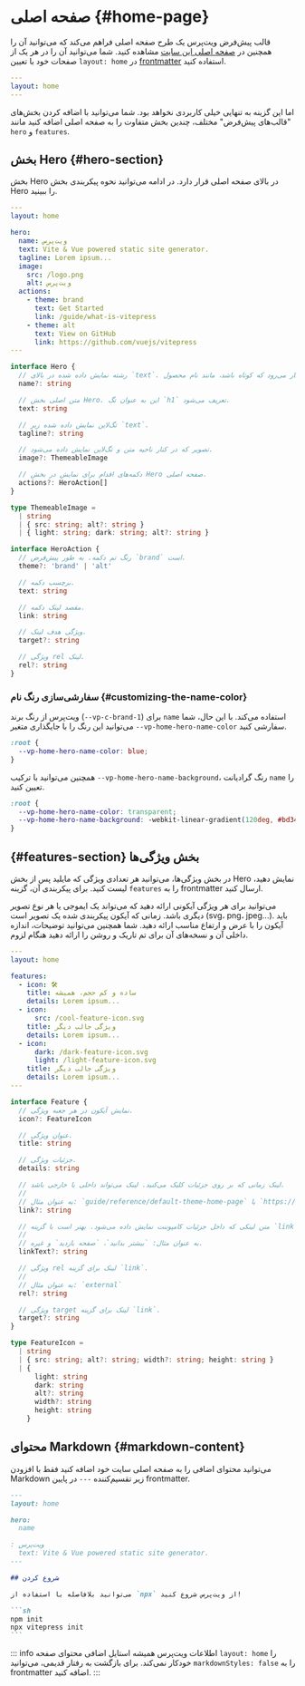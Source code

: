 # صفحه اصلی {#home-page}

قالب پیش‌فرض ویت‌پرس یک طرح صفحه اصلی فراهم می‌کند که می‌توانید آن را همچنین در [صفحه اصلی این سایت](../) مشاهده کنید. شما می‌توانید آن را در هر یک از صفحات خود با تعیین `layout: home` در [frontmatter](./frontmatter-config) استفاده کنید.

```yaml
---
layout: home
---
```

اما این گزینه به تنهایی خیلی کاربردی نخواهد بود. شما می‌توانید با اضافه کردن بخش‌های "قالب‌های پیش‌فرض" مختلف، چندین بخش متفاوت را به صفحه اصلی اضافه کنید مانند `hero` و `features`.

## بخش Hero {#hero-section}

بخش Hero در بالای صفحه اصلی قرار دارد. در ادامه می‌توانید نحوه پیکربندی بخش Hero را ببینید.

```yaml
---
layout: home

hero:
  name: ویت‌پرس
  text: Vite & Vue powered static site generator.
  tagline: Lorem ipsum...
  image:
    src: /logo.png
    alt: ویت‌پرس
  actions:
    - theme: brand
      text: Get Started
      link: /guide/what-is-vitepress
    - theme: alt
      text: View on GitHub
      link: https://github.com/vuejs/vitepress
---
```

```ts
interface Hero {
  // رشته نمایش داده شده در بالای `text`. همراه با رنگ برند و انتظار می‌رود که کوتاه باشد، مانند نام محصول.
  name?: string

  // متن اصلی بخش Hero. این به عنوان تگ `h1` تعریف می‌شود.
  text: string

  // تگ‌لاین نمایش داده شده زیر `text`.
  tagline?: string

  // تصویر که در کنار ناحیه متن و تگ‌لاین نمایش داده می‌شود.
  image?: ThemeableImage

  // دکمه‌های اقدام برای نمایش در بخش Hero صفحه اصلی.
  actions?: HeroAction[]
}

type ThemeableImage =
  | string
  | { src: string; alt?: string }
  | { light: string; dark: string; alt?: string }

interface HeroAction {
  // رنگ تم دکمه. به طور پیش‌فرض `brand` است.
  theme?: 'brand' | 'alt'

  // برچسب دکمه.
  text: string

  // مقصد لینک دکمه.
  link: string

  // ویژگی هدف لینک.
  target?: string

  // ویژگی rel لینک.
  rel?: string
}
```

### سفارشی‌سازی رنگ نام {#customizing-the-name-color}

ویت‌پرس از رنگ برند (`--vp-c-brand-1`) برای `name` استفاده می‌کند. با این حال، شما می‌توانید این رنگ را با جایگذاری متغیر `--vp-home-hero-name-color` سفارشی کنید.

```css
:root {
  --vp-home-hero-name-color: blue;
}
```

همچنین می‌توانید با ترکیب `--vp-home-hero-name-background`، رنگ گرادیانت `name` را تعیین کنید.

```css
:root {
  --vp-home-hero-name-color: transparent;
  --vp-home-hero-name-background: -webkit-linear-gradient(120deg, #bd34fe, #41d1ff);
}
```

## {#features-section} بخش ویژگی‌ها

در بخش ویژگی‌ها، می‌توانید هر تعدادی ویژگی که مایلید پس از بخش Hero نمایش دهید، لیست کنید. برای پیکربندی آن، گزینه `features` را به frontmatter ارسال کنید.

می‌توانید برای هر ویژگی آیکونی ارائه دهید که می‌تواند یک ایموجی یا هر نوع تصویر دیگری باشد. زمانی که آیکون پیکربندی شده یک تصویر است (svg، png، jpeg...). باید آیکون را با عرض و ارتفاع مناسب ارائه دهید. شما همچنین می‌توانید توضیحات، اندازه داخلی آن و نسخه‌های آن برای تم تاریک و روشن را ارائه دهید هنگام لزوم.

```yaml
---
layout: home

features:
  - icon: 🛠️
    title: ساده و کم حجم، همیشه
    details: Lorem ipsum...
  - icon:
      src: /cool-feature-icon.svg
    title: ویژگی جالب دیگر
    details: Lorem ipsum...
  - icon:
      dark: /dark-feature-icon.svg
      light: /light-feature-icon.svg
    title: ویژگی جالب دیگر
    details: Lorem ipsum...
---
```

```ts
interface Feature {
  // نمایش آیکون در هر جعبه ویژگی.
  icon?: FeatureIcon

  // عنوان ویژگی.
  title: string

  // جزئیات ویژگی.
  details: string

  // لینک زمانی که بر روی جزئیات کلیک می‌کنید. لینک می‌تواند داخلی یا خارجی باشد.
  //
  // به عنوان مثال: `guide/reference/default-theme-home-page` یا `https://example.com`
  link?: string

  // متن لینکی که داخل جزئیات کامپوننت نمایش داده می‌شود. بهتر است با گزینه `link` استفاده شود.
  //
  // به عنوان مثال: `بیشتر بدانید`، `صفحه بازدید` و غیره.
  linkText?: string

  // ویژگی rel لینک برای گزینه `link`.
  //
  // به عنوان مثال: `external`
  rel?: string

  // ویژگی target لینک برای گزینه `link`.
  target?: string
}

type FeatureIcon =
  | string
  | { src: string; alt?: string; width?: string; height: string }
  | {
      light: string
      dark: string
      alt?: string
      width?: string
      height: string
    }
```

## محتوای Markdown {#markdown-content}

می‌توانید محتوای اضافی را به صفحه اصلی سایت خود اضافه کنید فقط با افزودن Markdown زیر تقسیم‌کننده `---` در پایین frontmatter.

````md
---
layout: home

hero:
  name

: ویت‌پرس
  text: Vite & Vue powered static site generator.
---

## شروع کردن

می‌توانید بلافاصله با استفاده از `npx` از ویت‌پرس شروع کنید!

```sh
npm init
npx vitepress init
```
````

::: info اطلاعات
ویت‌پرس همیشه استایل اضافی محتوای صفحه `layout: home` را خودکار نمی‌کند. برای بازگشت به رفتار قدیمی، می‌توانید `markdownStyles: false` را به frontmatter اضافه کنید.
:::